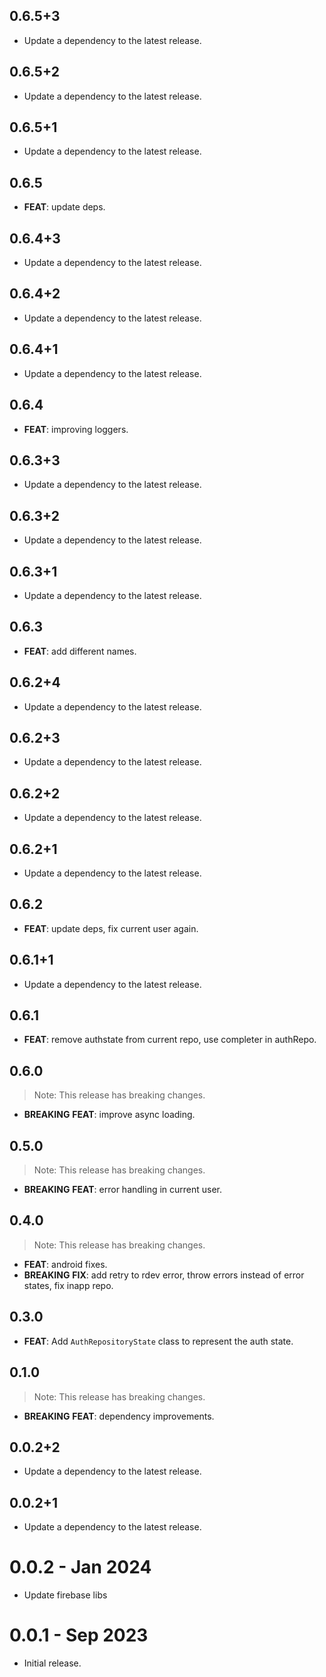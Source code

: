 ## 0.6.5+3

 - Update a dependency to the latest release.

## 0.6.5+2

 - Update a dependency to the latest release.

## 0.6.5+1

 - Update a dependency to the latest release.

## 0.6.5

 - **FEAT**: update deps.

## 0.6.4+3

 - Update a dependency to the latest release.

## 0.6.4+2

 - Update a dependency to the latest release.

## 0.6.4+1

 - Update a dependency to the latest release.

## 0.6.4

 - **FEAT**: improving loggers.

## 0.6.3+3

 - Update a dependency to the latest release.

## 0.6.3+2

 - Update a dependency to the latest release.

## 0.6.3+1

 - Update a dependency to the latest release.

## 0.6.3

 - **FEAT**: add different names.

## 0.6.2+4

 - Update a dependency to the latest release.

## 0.6.2+3

 - Update a dependency to the latest release.

## 0.6.2+2

 - Update a dependency to the latest release.

## 0.6.2+1

 - Update a dependency to the latest release.

## 0.6.2

 - **FEAT**: update deps, fix current user again.

## 0.6.1+1

 - Update a dependency to the latest release.

## 0.6.1

 - **FEAT**: remove authstate from current repo, use completer in authRepo.

## 0.6.0

> Note: This release has breaking changes.

 - **BREAKING** **FEAT**: improve async loading.

## 0.5.0

> Note: This release has breaking changes.

 - **BREAKING** **FEAT**: error handling in current user.

## 0.4.0

> Note: This release has breaking changes.

 - **FEAT**: android fixes.
 - **BREAKING** **FIX**: add retry to rdev error, throw errors instead of error states, fix inapp repo.

## 0.3.0

- **FEAT**: Add `AuthRepositoryState` class to represent the auth state.

## 0.1.0

> Note: This release has breaking changes.

- **BREAKING** **FEAT**: dependency improvements.

## 0.0.2+2

- Update a dependency to the latest release.

## 0.0.2+1

- Update a dependency to the latest release.

# 0.0.2 - Jan 2024

- Update firebase libs

# 0.0.1 - Sep 2023

- Initial release.
